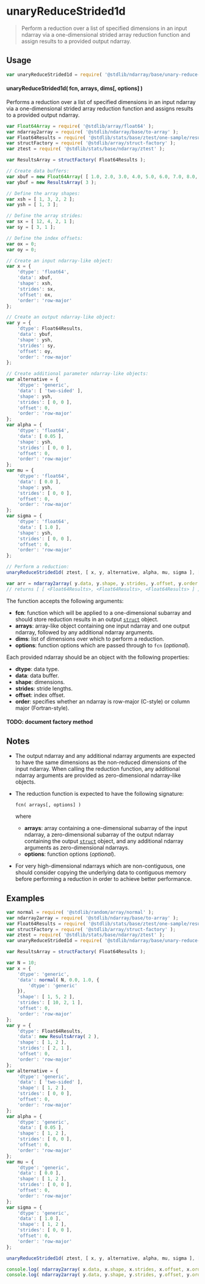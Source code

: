 <!--

@license Apache-2.0

Copyright (c) 2025 The Stdlib Authors.

Licensed under the Apache License, Version 2.0 (the "License");
you may not use this file except in compliance with the License.
You may obtain a copy of the License at

   http://www.apache.org/licenses/LICENSE-2.0

Unless required by applicable law or agreed to in writing, software
distributed under the License is distributed on an "AS IS" BASIS,
WITHOUT WARRANTIES OR CONDITIONS OF ANY KIND, either express or implied.
See the License for the specific language governing permissions and
limitations under the License.

-->

# unaryReduceStrided1d

> Perform a reduction over a list of specified dimensions in an input ndarray via a one-dimensional strided array reduction function and assign results to a provided output ndarray.

<section class="intro">

</section>

<!-- /.intro -->

<section class="usage">

## Usage

```javascript
var unaryReduceStrided1d = require( '@stdlib/ndarray/base/unary-reduce-strided1d-to-struct' );
```

#### unaryReduceStrided1d( fcn, arrays, dims\[, options] )

Performs a reduction over a list of specified dimensions in an input ndarray via a one-dimensional strided array reduction function and assigns results to a provided output ndarray.

<!-- eslint-disable max-len -->

```javascript
var Float64Array = require( '@stdlib/array/float64' );
var ndarray2array = require( '@stdlib/ndarray/base/to-array' );
var Float64Results = require( '@stdlib/stats/base/ztest/one-sample/results/float64' );
var structFactory = require( '@stdlib/array/struct-factory' );
var ztest = require( '@stdlib/stats/base/ndarray/ztest' );

var ResultsArray = structFactory( Float64Results );

// Create data buffers:
var xbuf = new Float64Array( [ 1.0, 2.0, 3.0, 4.0, 5.0, 6.0, 7.0, 8.0, 9.0, 10.0, 11.0, 12.0 ] );
var ybuf = new ResultsArray( 3 );

// Define the array shapes:
var xsh = [ 1, 3, 2, 2 ];
var ysh = [ 1, 3 ];

// Define the array strides:
var sx = [ 12, 4, 2, 1 ];
var sy = [ 3, 1 ];

// Define the index offsets:
var ox = 0;
var oy = 0;

// Create an input ndarray-like object:
var x = {
    'dtype': 'float64',
    'data': xbuf,
    'shape': xsh,
    'strides': sx,
    'offset': ox,
    'order': 'row-major'
};

// Create an output ndarray-like object:
var y = {
    'dtype': Float64Results,
    'data': ybuf,
    'shape': ysh,
    'strides': sy,
    'offset': oy,
    'order': 'row-major'
};

// Create additional parameter ndarray-like objects:
var alternative = {
    'dtype': 'generic',
    'data': [ 'two-sided' ],
    'shape': ysh,
    'strides': [ 0, 0 ],
    'offset': 0,
    'order': 'row-major'
};
var alpha = {
    'dtype': 'float64',
    'data': [ 0.05 ],
    'shape': ysh,
    'strides': [ 0, 0 ],
    'offset': 0,
    'order': 'row-major'
};
var mu = {
    'dtype': 'float64',
    'data': [ 0.0 ],
    'shape': ysh,
    'strides': [ 0, 0 ],
    'offset': 0,
    'order': 'row-major'
};
var sigma = {
    'dtype': 'float64',
    'data': [ 1.0 ],
    'shape': ysh,
    'strides': [ 0, 0 ],
    'offset': 0,
    'order': 'row-major'
};

// Perform a reduction:
unaryReduceStrided1d( ztest, [ x, y, alternative, alpha, mu, sigma ], [ 2, 3 ] );

var arr = ndarray2array( y.data, y.shape, y.strides, y.offset, y.order );
// returns [ [ <Float64Results>, <Float64Results>, <Float64Results> ] ]
```

The function accepts the following arguments:

-   **fcn**: function which will be applied to a one-dimensional subarray and should store reduction results in an output [`struct`][@stdlib/dstructs/struct] object.
-   **arrays**: array-like object containing one input ndarray and one output ndarray, followed by any additional ndarray arguments.
-   **dims**: list of dimensions over which to perform a reduction.
-   **options**: function options which are passed through to `fcn` (_optional_).

Each provided ndarray should be an object with the following properties:

-   **dtype**: data type.
-   **data**: data buffer.
-   **shape**: dimensions.
-   **strides**: stride lengths.
-   **offset**: index offset.
-   **order**: specifies whether an ndarray is row-major (C-style) or column major (Fortran-style).

#### TODO: document factory method

</section>

<!-- /.usage -->

<section class="notes">

## Notes

-   The output ndarray and any additional ndarray arguments are expected to have the same dimensions as the non-reduced dimensions of the input ndarray. When calling the reduction function, any additional ndarray arguments are provided as zero-dimensional ndarray-like objects.

-   The reduction function is expected to have the following signature:

    ```text
    fcn( arrays[, options] )
    ```

    where

    -   **arrays**: array containing a one-dimensional subarray of the input ndarray, a zero-dimensional subarray of the output ndarray containing the output [`struct`][@stdlib/dstructs/struct] object, and any additional ndarray arguments as zero-dimensional ndarrays.
    -   **options**: function options (_optional_).

-   For very high-dimensional ndarrays which are non-contiguous, one should consider copying the underlying data to contiguous memory before performing a reduction in order to achieve better performance.

</section>

<!-- /.notes -->

<section class="examples">

## Examples

<!-- eslint no-undef: "error" -->

```javascript
var normal = require( '@stdlib/random/array/normal' );
var ndarray2array = require( '@stdlib/ndarray/base/to-array' );
var Float64Results = require( '@stdlib/stats/base/ztest/one-sample/results/float64' );
var structFactory = require( '@stdlib/array/struct-factory' );
var ztest = require( '@stdlib/stats/base/ndarray/ztest' );
var unaryReduceStrided1d = require( '@stdlib/ndarray/base/unary-reduce-strided1d-to-struct' );

var ResultsArray = structFactory( Float64Results );

var N = 10;
var x = {
    'dtype': 'generic',
    'data': normal( N, 0.0, 1.0, {
        'dtype': 'generic'
    }),
    'shape': [ 1, 5, 2 ],
    'strides': [ 10, 2, 1 ],
    'offset': 0,
    'order': 'row-major'
};
var y = {
    'dtype': Float64Results,
    'data': new ResultsArray( 2 ),
    'shape': [ 1, 2 ],
    'strides': [ 2, 1 ],
    'offset': 0,
    'order': 'row-major'
};
var alternative = {
    'dtype': 'generic',
    'data': [ 'two-sided' ],
    'shape': [ 1, 2 ],
    'strides': [ 0, 0 ],
    'offset': 0,
    'order': 'row-major'
};
var alpha = {
    'dtype': 'generic',
    'data': [ 0.05 ],
    'shape': [ 1, 2 ],
    'strides': [ 0, 0 ],
    'offset': 0,
    'order': 'row-major'
};
var mu = {
    'dtype': 'generic',
    'data': [ 0.0 ],
    'shape': [ 1, 2 ],
    'strides': [ 0, 0 ],
    'offset': 0,
    'order': 'row-major'
};
var sigma = {
    'dtype': 'generic',
    'data': [ 1.0 ],
    'shape': [ 1, 2 ],
    'strides': [ 0, 0 ],
    'offset': 0,
    'order': 'row-major'
};

unaryReduceStrided1d( ztest, [ x, y, alternative, alpha, mu, sigma ], [ 1 ] );

console.log( ndarray2array( x.data, x.shape, x.strides, x.offset, x.order ) );
console.log( ndarray2array( y.data, y.shape, y.strides, y.offset, y.order ) );
```

</section>

<!-- /.examples -->

<!-- Section for related `stdlib` packages. Do not manually edit this section, as it is automatically populated. -->

<section class="related">

</section>

<!-- /.related -->

<section class="links">

[@stdlib/dstructs/struct]: https://github.com/stdlib-js/stdlib/tree/develop/lib/node_modules/%40stdlib/dstructs/struct

</section>

<!-- /.links -->
